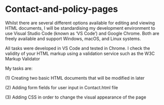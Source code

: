 # Contact-and-policy-pages
Whilst there are several different options available for editing and viewing HTML documents, I will be standardising
my development environment to use Visual Studio Code (known as ‘VS Code’) and Google Chrome. Both are freely
available and support Windows, macOS, and Linux systems. 

All tasks were developed in VS Code and tested in Chrome. I check the validity of your HTML
markup using a validation service such as the W3C Markup Validator

My tasks are:

(1) Creating two basic HTML documents that will be modified in later

(2) Adding form fields for user input in Contact.html file

(3) Adding CSS in order to change the visual appearance of the page
